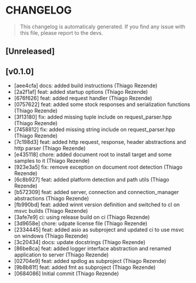 # CHANGELOG
> This changelog is automaticaly generated.
> If you find any issue with this file, please report to the devs.

## [Unreleased]


## [v0.1.0]
 - [aee4cfa] docs: added build instructions (Thiago Rezende)
 - [2a2f1af] feat: added startup options (Thiago Rezende)
 - [676f626] feat: added request handler (Thiago Rezende)
 - [0757622] feat: added some stock responses and serialization functions (Thiago Rezende)
 - [3f13180] fix: added missing tuple include on request_parser.hpp (Thiago Rezende)
 - [7458812] fix: added missing string include on request_parser.hpp (Thiago Rezende)
 - [7c198d3] feat: added http request, response, header abstractions and http parser (Thiago Rezende)
 - [e435118] chore: added document root to install target and some samples to it (Thiago Rezende)
 - [923e3a5] fix: remove exception on document root detection (Thiago Rezende)
 - [6c8b927] feat: added platform detection and path utils (Thiago Rezende)
 - [b572309] feat: added server, connection and connection_manager abstractions (Thiago Rezende)
 - [fb990bd] feat: added winnt version definition and switched to cl on msvc builds (Thiago Rezende)
 - [3afe7e9] ci: using release build on ci (Thiago Rezende)
 - [3d9658e] chore: udpate license file (Thiago Rezende)
 - [2334445] feat: added asio as subproject and updated ci to use msvc on windows (Thiago Rezende)
 - [3c20434] docs: update docstrings (Thiago Rezende)
 - [86be8ca] feat: added logger interface abstraction and renamed application to server (Thiago Rezende)
 - [02704e9] feat: added spdlog as subproject (Thiago Rezende)
 - [9b8b81f] feat: added fmt as subproject (Thiago Rezende)
 - [0684086] Initial commit (Thiago Rezende)

